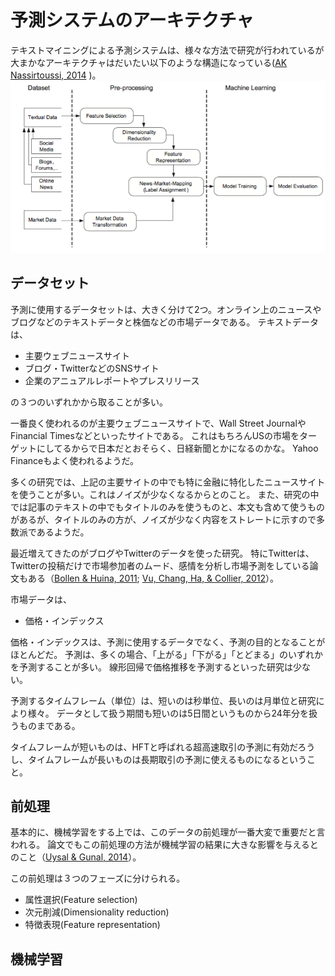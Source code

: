 # 予測システムのアーキテクチャ

テキストマイニングによる予測システムは、様々な方法で研究が行われているが大まかなアーキテクチャはだいたい以下のような構造になっている([AK Nassirtoussi, 2014](https://www.researchgate.net/publication/274037232_Text_mining_for_market_prediction_A_systematic_review)
)。
![テキストマイニングアーキテクチャ](img/text_mining_architecture.png)

## データセット
予測に使用するデータセットは、大きく分けて2つ。オンライン上のニュースやブログなどのテキストデータと株価などの市場データである。
テキストデータは、
* 主要ウェブニュースサイト
* ブログ・TwitterなどのSNSサイト
* 企業のアニュアルレポートやプレスリリース

の３つのいずれかから取ることが多い。

一番良く使われるのが主要ウェブニュースサイトで、Wall Street JournalやFinancial Timesなどといったサイトである。
これはもちろんUSの市場をターゲットにしてるからで日本だとおそらく、日経新聞とかになるのかな。
Yahoo Financeもよく使われるようだ。

多くの研究では、上記の主要サイトの中でも特に金融に特化したニュースサイトを使うことが多い。これはノイズが少なくなるからとのこと。
また、研究の中では記事のテキストの中でもタイトルのみを使うものと、本文も含めて使うものがあるが、タイトルのみの方が、ノイズが少なく内容をストレートに示すので多数派であるようだ。

最近増えてきたのがブログやTwitterのデータを使った研究。
特にTwitterは、Twitterの投稿だけで市場参加者のムード、感情を分析し市場予測をしている論文もある（[Bollen & Huina, 2011](https://www.researchgate.net/publication/224260930_Twitter_Mood_as_a_Stock_Market_Predictor?el=1_x_8&enrichId=rgreq-fe467dc50a97aab4ffbe244269a168ad-XXX&enrichSource=Y292ZXJQYWdlOzI3NDAzNzIzMjtBUzoyMjU1NzkxMjgzNjUwNTZAMTQzMDc5MzY2MzE2OA==); [Vu, Chang, Ha, & Collier, 2012](https://www.researchgate.net/publication/270878444_An_Experiment_in_Integrating_Sentiment_Features_for_Tech_Stock_Prediction_in_Twitter?el=1_x_8&enrichId=rgreq-fe467dc50a97aab4ffbe244269a168ad-XXX&enrichSource=Y292ZXJQYWdlOzI3NDAzNzIzMjtBUzoyMjU1NzkxMjgzNjUwNTZAMTQzMDc5MzY2MzE2OA==)）。

市場データは、

* 価格・インデックス

価格・インデックスは、予測に使用するデータでなく、予測の目的となることがほとんどだ。
予測は、多くの場合、「上がる」「下がる」「とどまる」のいずれかを予測することが多い。
線形回帰で価格推移を予測するといった研究は少ない。

予測するタイムフレーム（単位）は、短いのは秒単位、長いのは月単位と研究により様々。
データとして扱う期間も短いのは5日間というものから24年分を扱うものまである。

タイムフレームが短いものは、HFTと呼ばれる超高速取引の予測に有効だろうし、タイムフレームが長いものは長期取引の予測に使えるものになるということ。

## 前処理

基本的に、機械学習をする上では、このデータの前処理が一番大変で重要だと言われる。
論文でもこの前処理の方法が機械学習の結果に大きな影響を与えるとのこと（[Uysal & Gunal, 2014](https://www.researchgate.net/publication/257930123_The_impact_of_preprocessing_on_text_classification?el=1_x_8&enrichId=rgreq-fe467dc50a97aab4ffbe244269a168ad-XXX&enrichSource=Y292ZXJQYWdlOzI3NDAzNzIzMjtBUzoyMjU1NzkxMjgzNjUwNTZAMTQzMDc5MzY2MzE2OA==)）。

この前処理は３つのフェーズに分けられる。

* 属性選択(Feature selection)
* 次元削減(Dimensionality reduction)
* 特徴表現(Feature representation)


## 機械学習




